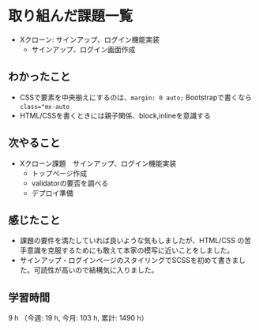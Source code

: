 # 取り組んだ課題一覧
- Xクローン: サインアップ、ログイン機能実装
    - サインアップ、ログイン画面作成

## わかったこと
- CSSで要素を中央揃えにするのは、`margin: 0 auto;` Bootstrapで書くなら`class="mx-auto`
- HTML/CSSを書くときには親子関係、block,inlineを意識する    

## 次やること
- Xクローン課題　サインアップ、ログイン機能実装
    - トップページ作成
    - validatorの要否を調べる
    - デプロイ準備  

## 感じたこと
- 課題の要件を満たしていれば良いような気もしましたが、HTML/CSS の苦手意識を克服するためにも敢えて本家の模写に近いことをしました。
- サインアップ・ログインページのスタイリングでSCSSを初めて書きました。可読性が高いので結構気に入りました。           
    
## 学習時間
9 h （今週: 19 h, 今月: 103 h, 累計: 1490 h）